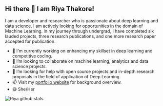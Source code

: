 ## Hi there 👋 I am Riya Thakore!

<!--
**RiyaThakore/RiyaThakore** is a ✨ _special_ ✨ repository because its `README.md` (this file) appears on your GitHub profile.-->

I am a developer and researcher who is passionate about deep learning and data science. I am actively looking for opportunities in the domain of Machine Learning. In my journey through undergrad, I have completed six lauded projects, three research publications, and one more research paper accepted for publication.

- 🔭 I'm currently working on enhancing my skillset in deep learning and competitive coding.
- 👯 I’m looking to collaborate on machine learning, analytics and data science projects.
- 🤔 I’m looking for help with open source projects and in-depth research proposals in the field of application of Deep Learning.
- 📫 Visit my [portfolio website](https://riyathakore.github.io/) for background overview.
- 😄 She/Her

![Riya github stats](https://github-readme-stats.vercel.app/api?username=RiyaThakore&theme=radical&show_icons=true)

